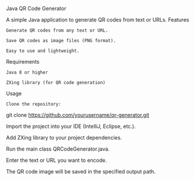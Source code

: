 Java QR Code Generator

A simple Java application to generate QR codes from text or URLs.
Features

    Generate QR codes from any text or URL.

    Save QR codes as image files (PNG format).

    Easy to use and lightweight.

Requirements

    Java 8 or higher

    ZXing library (for QR code generation)

Usage

    Clone the repository:

git clone https://github.com/yourusername/qr-generator.git

Import the project into your IDE (IntelliJ, Eclipse, etc.).

Add ZXing library to your project dependencies.

Run the main class QRCodeGenerator.java.

Enter the text or URL you want to encode.

The QR code image will be saved in the specified output path.

